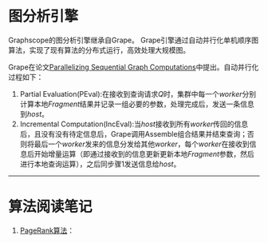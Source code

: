 # 图分析引擎
Graphscope的图分析引擎继承自Grape。
Grape引擎通过自动并行化单机顺序图算法，实现了现有算法的分布式运行，高效处理大规模图。

Grape在论文[Parallelizing Sequential Graph Computations](./reference/Parallelizing%20Sequential%20Graph%20Computations.pdf)中提出。自动并行化过程如下：
1. Partial Evaluation(PEval):在接收到查询请求$Q$时，集群中每一个$worker$分别计算本地$Fragment$结果并记录一组必要的参数，处理完成后，发送一条信息到$host$。
2. Incremental Computation(IncEval):当$host$接收到所有$worker$传回的信息后，且没有没有待定信息后，Grape调用Assemble组合结果并结束查询；否则将最后一个$worker$发来的信息分发给其他$worker$，每个$worker$在接收到信息后开始增量运算（即通过接收到的信息更新更新本地$Fragment$参数，然后进行本地查询运算），之后同步骤1发送信息给$host$。

    

---
# 算法阅读笔记
1. [PageRank算法](./reference/pagerank.pdf)：